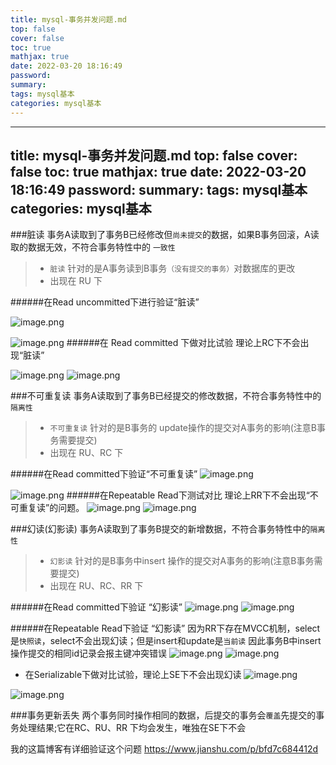 ```yaml
---
title: mysql-事务并发问题.md
top: false
cover: false
toc: true
mathjax: true
date: 2022-03-20 18:16:49
password:
summary:
tags: mysql基本
categories: mysql基本
---
```

---
title: mysql-事务并发问题.md
top: false
cover: false
toc: true
mathjax: true
date: 2022-03-20 18:16:49
password:
summary:
tags: mysql基本
categories: mysql基本
---
###脏读
事务A读取到了事务B已经修改但`尚未提交`的数据，如果B事务回滚，A读取的数据无效，不符合事务特性中的 `一致性`

>- `脏读` 针对的是A事务读到B事务`（没有提交的事务）`对数据库的更改
>- 出现在 RU 下

######在Read uncommitted下进行验证“脏读”

![image.png](https://upload-images.jianshu.io/upload_images/13965490-328c8bba8ee617c9.png?imageMogr2/auto-orient/strip%7CimageView2/2/w/1240)

![image.png](https://upload-images.jianshu.io/upload_images/13965490-c2a34ae4851558d9.png?imageMogr2/auto-orient/strip%7CimageView2/2/w/1240)
######在 Read committed 下做对比试验
理论上RC下不会出现“脏读”

![image.png](https://upload-images.jianshu.io/upload_images/13965490-22df144c25f45ed8.png?imageMogr2/auto-orient/strip%7CimageView2/2/w/1240)
![image.png](https://upload-images.jianshu.io/upload_images/13965490-5b1b6f6d46258525.png?imageMogr2/auto-orient/strip%7CimageView2/2/w/1240)

###不可重复读
事务A读取到了事务B已经提交的修改数据，不符合事务特性中的`隔离性`

>- `不可重复读` 针对的是B事务的 update操作的提交对A事务的影响(注意B事务需要提交)
>- 出现在 RU、RC 下

######在Read committed下验证“不可重复读”
![image.png](https://upload-images.jianshu.io/upload_images/13965490-c3aeeabe3022672d.png?imageMogr2/auto-orient/strip%7CimageView2/2/w/1240)

![image.png](https://upload-images.jianshu.io/upload_images/13965490-9fb728755de68158.png?imageMogr2/auto-orient/strip%7CimageView2/2/w/1240)
######在Repeatable Read下测试对比
理论上RR下不会出现“不可重复读”的问题。
![image.png](https://upload-images.jianshu.io/upload_images/13965490-64f9477b3620b445.png?imageMogr2/auto-orient/strip%7CimageView2/2/w/1240)
![image.png](https://upload-images.jianshu.io/upload_images/13965490-a60f798fa619328f.png?imageMogr2/auto-orient/strip%7CimageView2/2/w/1240)

###幻读(幻影读)
事务A读取到了事务B提交的新增数据，不符合事务特性中的`隔离性`

>- `幻影读` 针对的是B事务中insert 操作的提交对A事务的影响(注意B事务需要提交)
>- 出现在 RU、RC、RR 下

######在Read committed下验证 “幻影读”
![image.png](https://upload-images.jianshu.io/upload_images/13965490-0c2e27b27e3473ac.png?imageMogr2/auto-orient/strip%7CimageView2/2/w/1240)
![image.png](https://upload-images.jianshu.io/upload_images/13965490-8a560ac7b800fcd7.png?imageMogr2/auto-orient/strip%7CimageView2/2/w/1240)

######在Repeatable Read下验证 “幻影读”
  因为RR下存在MVCC机制，select是`快照读`，select不会出现幻读；但是insert和update是`当前读` 因此事务B中insert操作提交的相同id记录会报主键冲突错误
![image.png](https://upload-images.jianshu.io/upload_images/13965490-bafd026ee3646981.png?imageMogr2/auto-orient/strip%7CimageView2/2/w/1240)
![image.png](https://upload-images.jianshu.io/upload_images/13965490-29f145a81836fb72.png?imageMogr2/auto-orient/strip%7CimageView2/2/w/1240)

- 在Serializable下做对比试验，理论上SE下不会出现幻读
![image.png](https://upload-images.jianshu.io/upload_images/13965490-c30b99f4a016a240.png?imageMogr2/auto-orient/strip%7CimageView2/2/w/1240)

![image.png](https://upload-images.jianshu.io/upload_images/13965490-f84ea01855dcb38a.png?imageMogr2/auto-orient/strip%7CimageView2/2/w/1240)

###事务更新丢失
两个事务同时操作相同的数据，后提交的事务会`覆盖`先提交的事务处理结果;它在RC、RU、RR 下均会发生，唯独在SE下不会

我的这篇博客有详细验证这个问题
https://www.jianshu.com/p/bfd7c684412d
